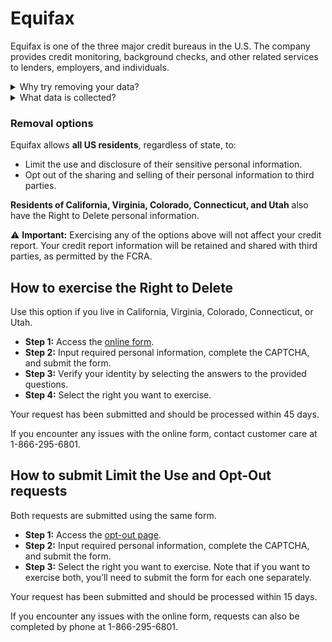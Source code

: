 # Equifax
Equifax is one of the three major credit bureaus in the U.S. The company provides credit monitoring, background checks, and other related services to lenders, employers, and individuals.

<details>
<summary>Why try removing your data?</summary>
<p>Opting out of Equifax will mainly reduce the amount of unsolicited credit offers and marketing materials you receive. However,  you can’t remove all personal information Equifax holds on you, as it is a consumer reporting agency and is permitted to maintain certain data for credit reporting and background screenings.</p>
</details>
<details>
<summary>What data is collected?</summary>
<p>Equifax maintains a variety of personal and financial data about consumers, including identification information (name, address, Social Security number, DOB), employment history, credit account details (credit cards, payment history, mortgages, loans, etc.), bankruptcies, tax liens, credit inquiries, debts, your credit score, and more. You can exercise your Right to Know to learn what information Equifax maintains about you <a href='https://myprivacy.equifax.com/personal-info'>here</a>.</p>
</details>

### Removal options

Equifax allows **all US residents**, regardless of state, to:
<div class="list-style-bullet"></div>

- Limit the use and disclosure of their sensitive personal information.
- Opt out of the sharing and selling of their personal information to third parties.  

**Residents of California, Virginia, Colorado, Connecticut, and Utah** also have the Right to Delete personal information.

⚠️ **Important:** Exercising any of the options above will not affect your credit report. Your credit report information will be retained and shared with third parties, as permitted by the FCRA.

## How to exercise the Right to Delete

Use this option if you live in California, Virginia, Colorado, Connecticut, or Utah.
<div class="list-style-none"></div>

- **Step 1:** Access the [online form](https://myprivacy.equifax.com/personal-info).
- **Step 2:** Input required personal information, complete the CAPTCHA, and submit the form.
- **Step 3:** Verify your identity by selecting the answers to the provided questions.
- **Step 4:** Select the right you want to exercise.

Your request has been submitted and should be processed within 45 days.

If you encounter any issues with the online form, contact customer care at 1-866-295-6801.

## How to submit Limit the Use and Opt-Out requests

Both requests are submitted using the same form.
<div class="list-style-none"></div>

- **Step 1:** Access the [opt-out page](https://myprivacy.equifax.com/opt-in-opt-out/personal-info).
- **Step 2:** Input required personal information, complete the CAPTCHA, and submit the form.
- **Step 3:** Select the right you want to exercise. Note that if you want to exercise both, you’ll need to submit the form for each one separately.

Your request has been submitted and should be processed within 15 days.

If you encounter any issues with the online form, requests can also be completed by phone at 1-866-295-6801.